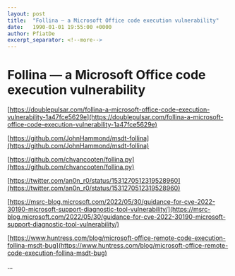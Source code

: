 ```yaml
---
layout: post
title:  "Follina — a Microsoft Office code execution vulnerability"
date:   1990-01-01 19:55:00 +0000
author: PfiatDe
excerpt_separator: <!--more-->
---
```


# Follina — a Microsoft Office code execution vulnerability

[https://doublepulsar.com/follina-a-microsoft-office-code-execution-vulnerability-1a47fce5629e](https://doublepulsar.com/follina-a-microsoft-office-code-execution-vulnerability-1a47fce5629e)

[https://github.com/JohnHammond/msdt-follina](https://github.com/JohnHammond/msdt-follina)

[https://github.com/chvancooten/follina.py](https://github.com/chvancooten/follina.py)

[https://twitter.com/an0n_r0/status/1531270512319528960](https://twitter.com/an0n_r0/status/1531270512319528960)

[https://msrc-blog.microsoft.com/2022/05/30/guidance-for-cve-2022-30190-microsoft-support-diagnostic-tool-vulnerability/](https://msrc-blog.microsoft.com/2022/05/30/guidance-for-cve-2022-30190-microsoft-support-diagnostic-tool-vulnerability/)

[https://www.huntress.com/blog/microsoft-office-remote-code-execution-follina-msdt-bug](https://www.huntress.com/blog/microsoft-office-remote-code-execution-follina-msdt-bug)

...
<!--more-->
